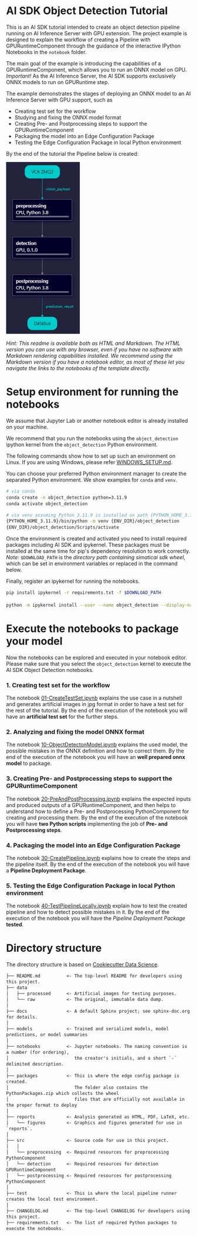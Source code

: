 <!--
SPDX-FileCopyrightText: Copyright (C) Siemens AG 2021. All Rights Reserved.

SPDX-License-Identifier: MIT
-->

# AI SDK Object Detection Tutorial

This is an AI SDK tutorial intended to create an object detection pipeline running on AI Inference Server with GPU extension.
The project example is designed to explain the workflow of creating a Pipeline with GPURuntimeComponent through the guidance of the interactive IPython Notebooks in the `notebook` folder.

The main goal of the example is introducing the capabilities of a GPURuntimeComponent, which allows you to run an ONNX model on GPU.
_Important!_ As the AI Inference Server, the AI SDK supports exclusively ONNX models to run on GPURuntime step.

The example demonstrates the stages of deploying an ONNX model to an AI Inference Server with GPU support, such as

- Creating test set for the workflow
- Studying and fixing the ONNX model format
- Creating Pre- and Postprocessing steps to support the GPURuntimeComponent
- Packaging the model into an Edge Configuration Package
- Testing the Edge Configuration Package in local Python environment

By the end of the tutorial the Pipeline below is created:

![pipeline](./docs/od-sequential.png)

_Hint: This readme is available both as HTML and Markdown. The HTML version you can use with any browser, even if you have no software with Markdown rendering capabilities installed. We recommend using the Markdown version if you have a notebook editor, as most of these let you navigate the links to the notebooks of the template directly._

# Setup environment for running the notebooks

We assume that Jupyter Lab or another notebook editor is already installed on your machine.

We recommend that you run the notebooks using the `object_detection` ipython kernel from the `object_detection` Python environment.

The following commands show how to set up such an environment on Linux.
If you are using Windows, please refer [WINDOWS_SETUP.md](docs/WINDOWS_SETUP.md).

You can choose your preferred Python environment manager to create the separated Python environment.
We show examples for `conda` and `venv`.

```bash
# via conda
conda create -n object_detection python=3.11.9
conda activate object_detection
```

```bash
# via venv assuming Python 3.11.9 is installed on path {PYTHON_HOME_3.11.9}
{PYTHON_HOME_3.11.9}/bin/python -m venv {ENV_DIR}/object_detection
{ENV_DIR}/object_detection/Scripts/activate

```

Once the environment is created and activated you need to install required packages including AI SDK and ipykernel.
These packages must be installed at the same time for pip's dependency resolution to work correctly.
_Note:_ `$DOWNLOAD_PATH` is the _directory path containing simaticai sdk wheel_, which can be set in environment variables or replaced in the command below.

Finally, register an ipykernel for running the notebooks.

```bash
pip install ipykernel -r requirements.txt -f $DOWNLOAD_PATH

python -m ipykernel install --user --name object_detection --display-name "(Python) Object Detection"
```

# Execute the notebooks to package your model

Now the notebooks can be explored and executed in your notebook editor.
Please make sure that you select the `object_detection` kernel to execute the AI SDK Object Detection notebooks.

### 1. Creating test set for the workflow

The notebook [01-CreateTestSet.ipynb](./notebooks/01-CreateTestSet.ipynb) explains the use case in a nutshell and generates artificial images in jpg format in order to have a test set for the rest of the tutorial. By the end of the execution of the notebook you will have an **artificial test set** for the further steps.

### 2. Analyzing and fixing the model ONNX format

The notebook [10-ObjectDetectonModel.ipynb](./notebooks/10-ObjectDetectonModel.ipynb) explains the used model, the possible mistakes in the ONNX definition and how to correct them. By the end of the execution of the notebook you will have an **well prepared onnx model** to package.

### 3. Creating Pre- and Postprocessing steps to support the GPURuntimeComponent

The notebook [20-PreAndPostProcessing.ipynb](./notebooks/20-PreAndPostProcessing.ipynb) explains the expected inputs and produced outputs of a GPURuntimeComponent, and then helps to understand how to define a Pre- and Postprocessing PythonComponent for creating and processing them. By the end of the execution of the notebook you will have **two Python scripts** implementing the job of **Pre- and Postprocessing steps**.

### 4. Packaging the model into an Edge Configuration Package

The notebook [30-CreatePipeline.ipynb](./notebooks/30-CreatePipeline.ipynb) explains how to create the steps and the pipeline itself. By the end of the execution of the notebook you will have a **Pipeline Deployment Package**.

### 5. Testing the Edge Configuration Package in local Python environment

The notebook [40-TestPipelineLocally.ipynb](./notebooks/40-TestPipelineLocally.ipynb) explain how to test the created pipeline and how to detect possible mistakes in it. By the end of the execution of the notebook you will have the _Pipeline Deployment Package_ **tested**.

# Directory structure

The directory structure is based on [Cookiecutter Data Science](https://drivendata.github.io/cookiecutter-data-science/).

```text
├── README.md          <- The top-level README for developers using this project.
├── data
│   ├── processed      <- Artificial images for testing purposes.
│   └── raw            <- The original, immutable data dump.
│
├── docs               <- A default Sphinx project; see sphinx-doc.org for details.
│
├── models             <- Trained and serialized models, model predictions, or model summaries
│
├── notebooks          <- Jupyter notebooks. The naming convention is a number (for ordering),
│                         the creator's initials, and a short `-` delimited description.
│
├── packages           <- This is where the edge config package is created.
│                         The folder also contains the PythonPackages.zip which collects the wheel
│                         files that are officially not available in the proper format to deploy
│
├── reports            <- Analysis generated as HTML, PDF, LaTeX, etc.
│   └── figures        <- Graphics and figures generated for use in `reports`.
│
├── src                <- Source code for use in this project.
│   │
│   └── preprocessing  <- Required resources for preprocessing  PythonComponent
│   └── detection      <- Required resources for detection GPURuntimeComponent
│   └── postprocessing <- Required resources for postprocessing PythonComponent
│
├── test               <- This is where the local pipeline runner creates the local test environment.
│
├── CHANGELOG.md       <- The top-level CHANGELOG for developers using this project.
├── requirements.txt   <- The list of required Python packages to execute the notebooks.
```

